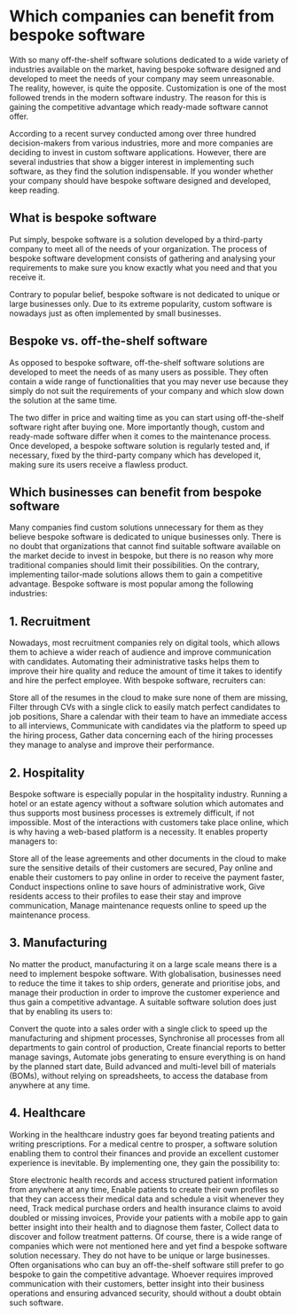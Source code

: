 # Which companies can benefit from bespoke software
With so many off-the-shelf software solutions dedicated to a wide variety of industries available on the market, having bespoke software designed and developed to meet the needs of your company may seem unreasonable. The reality, however, is quite the opposite. Customization is one of the most followed trends in the modern software industry. The reason for this is gaining the competitive advantage which ready-made software cannot offer.

According to a recent survey conducted among over three hundred decision-makers from various industries, more and more companies are deciding to invest in custom software applications. However, there are several industries that show a bigger interest in implementing such software, as they find the solution indispensable. If you wonder whether your company should have bespoke software designed and developed, keep reading.
 

## What is bespoke software
Put simply, bespoke software is a solution developed by a third-party company to meet all of the needs of your organization. The process of bespoke software development consists of gathering and analysing your requirements to make sure you know exactly what you need and that you receive it.

Contrary to popular belief, bespoke software is not dedicated to unique or large businesses only. Due to its extreme popularity, custom software is nowadays just as often implemented by small businesses.
 

## Bespoke vs. off-the-shelf software
As opposed to bespoke software, off-the-shelf software solutions are developed to meet the needs of as many users as possible. They often contain a wide range of functionalities that you may never use because they simply do not suit the requirements of your company and which slow down the solution at the same time.

The two differ in price and waiting time as you can start using off-the-shelf software right after buying one. More importantly though, custom and ready-made software differ when it comes to the maintenance process. Once developed, a bespoke software solution is regularly tested and, if necessary, fixed by the third-party company which has developed it, making sure its users receive a flawless product.
 

## Which businesses can benefit from bespoke software
Many companies find custom solutions unnecessary for them as they believe bespoke software is dedicated to unique businesses only. There is no doubt that organizations that cannot find suitable software available on the market decide to invest in bespoke, but there is no reason why more traditional companies should limit their possibilities. On the contrary, implementing tailor-made solutions allows them to gain a competitive advantage. Bespoke software is most popular among the following industries:

 ## 1. Recruitment

Nowadays, most recruitment companies rely on digital tools, which allows them to achieve a wider reach of audience and improve communication with candidates. Automating their administrative tasks helps them to improve their hire quality and reduce the amount of time it takes to identify and hire the perfect employee. With bespoke software, recruiters can:

Store all of the resumes in the cloud to make sure none of them are missing,
Filter through CVs with a single click to easily match perfect candidates to job positions,
Share a calendar with their team to have an immediate access to all interviews,
Communicate with candidates via the platform to speed up the hiring process,
Gather data concerning each of the hiring processes they manage to analyse and improve their performance.
## 2. Hospitality

Bespoke software is especially popular in the hospitality industry. Running a hotel or an estate agency without a software solution which automates and thus supports most business processes is extremely difficult, if not impossible. Most of the interactions with customers take place online, which is why having a web-based platform is a necessity. It enables property managers to:

Store all of the lease agreements and other documents in the cloud to make sure the sensitive details of their customers are secured,
Pay online and enable their customers to pay online in order to receive the payment faster,
Conduct inspections online to save hours of administrative work,
Give residents access to their profiles to ease their stay and improve communication,
Manage maintenance requests online to speed up the maintenance process.
## 3. Manufacturing

No matter the product, manufacturing it on a large scale means there is a need to implement bespoke software. With globalisation, businesses need to reduce the time it takes to ship orders, generate and prioritise jobs, and manage their production in order to improve the customer experience and thus gain a competitive advantage. A suitable software solution does just that by enabling its users to:

Convert the quote into a sales order with a single click to speed up the manufacturing and shipment processes,
Synchronise all processes from all departments to gain control of production,
Create financial reports to better manage savings,
Automate jobs generating to ensure everything is on hand by the planned start date,
Build advanced and multi-level bill of materials (BOMs), without relying on spreadsheets, to access the database from anywhere at any time.
 
## 4. Healthcare
Working in the healthcare industry goes far beyond treating patients and writing prescriptions. For a medical centre to prosper, a software solution enabling them to control their finances and provide an excellent customer experience is inevitable. By implementing one, they gain the possibility to:

Store electronic health records and access structured patient information from anywhere at any time,
Enable patients to create their own profiles so that they can access their medical data and schedule a visit whenever they need,
Track medical purchase orders and health insurance claims to avoid doubled or missing invoices,
Provide your patients with a mobile app to gain better insight into their health and to diagnose them faster,
Collect data to discover and follow treatment patterns.
Of course, there is a wide range of companies which were not mentioned here and yet find a bespoke software solution necessary. They do not have to be unique or large businesses. Often organisations who can buy an off-the-shelf software still prefer to go bespoke to gain the competitive advantage. Whoever requires improved communication with their customers, better insight into their business operations and ensuring advanced security, should without a doubt obtain such software.
